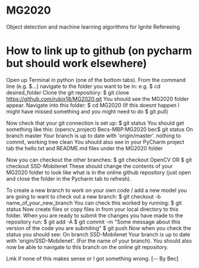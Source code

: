# MG2020
Object detection and machine learning algorithms for Ignite Refereeing 


# How to link up to github (on pycharm but should work elsewhere)

Open up Terminal in python (one of the bottom tabs).
From the command line (e.g. $...) navigate to the folder you want to be in:
    e.g. $ cd desired_folder
Clone the git repository:
    $ git clone https://github.com/rubix18/MG2020.git
You should see the MG2020 folder appear. Navigate into this folder:
    $ cd MG2020
(If this doesnt happen I might have missed something and you might need to do $ git pull)

Now check that your git connection is set up:
    $ git status
You should get something like this:
    (opencv_project) Becs-MBP:MG2020 bec$ git status
    On branch master
    Your branch is up to date with 'origin/master'.
    nothing to commit, working tree clean
You should also see in your PyCharm project tab the hello.txt and README.md files under the MG2020 folder

Now you can checkout the other branches:
    $ git checkout OpenCV
        OR
    $ git checkout SSD-Mobilenet
These should change the contents of your MG2020 folder to look like what is in the online github repository (just open
and close the folder in the Pycharm tab to refresh).

To create a new branch to work on your own code / add a new model you are going to want to check out a new branch:
    $ git checkout -b name_of_your_new_branch
You can check this worked by running:
    $ git status
Now create files or copy files in from your local directory to this folder. When you are ready to submit the changes you
have made to the repository run:
    $ git add -A
    $ git commit -m "Some message about this version of the code you are submiting"
    $ git push
Now when you check the status you should see:
    On branch SSD-Mobilenet
    Your branch is up to date with 'origin/SSD-Mobilenet'.
(For the name of your branch).
You should also now be able to navigate to this branch on the online git repository.

Lmk if none of this makes sense or I got something wrong. [-- By Bec]
